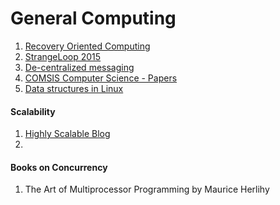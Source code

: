 
General Computing
===================

1. [Recovery Oriented Computing](http://roc.cs.berkeley.edu/#talks)
2. [StrangeLoop 2015](http://www.thestrangeloop.com/index.html)
3. [De-centralized messaging](http://iris.karalabe.com/)
4. [COMSIS Computer Science - Papers ](http://www.comsis.org/archive.php)
5. [Data structures in Linux](http://cstheory.stackexchange.com/questions/19759/core-algorithms-deployed/19773?stw=2)

#### Scalability
1. [Highly Scalable Blog](http://cstheory.stackexchange.com/questions/19759/core-algorithms-deployed/19773?stw=2)
2. 
#### Books on Concurrency
1. The Art of Multiprocessor Programming by Maurice Herlihy 

